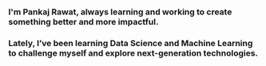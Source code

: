 ### I'm Pankaj Rawat, always learning and working to create something better and more impactful.
### Lately, I’ve been learning Data Science and Machine Learning to challenge myself and explore next-generation technologies.






